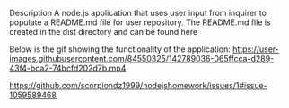 Description
A node.js application that uses user input from inquirer to populate a README.md file for user repository. The README.md file is created in the dist directory and can be found here

 Below is the gif showing the functionality of the application:
 https://user-images.githubusercontent.com/84550325/142789036-065ffcca-d289-43f4-bca2-74bcfd202d7b.mp4

https://github.com/scorpiondz1999/nodejshomework/issues/1#issue-1059589468
